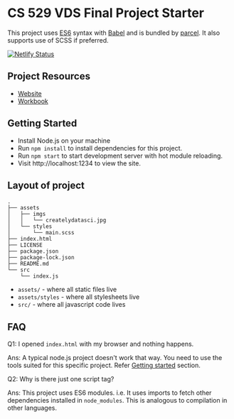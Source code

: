 # CS 529 VDS Final Project Starter

This project uses [ES6](http://es6-features.org/) syntax with [Babel](https://babeljs.io/docs/en/) and is bundled by [parcel](https://parceljs.org/). It also supports use of SCSS if preferred.

[![Netlify Status](https://api.netlify.com/api/v1/badges/2d6015af-a3c3-4a46-9c52-347e3e4b411a/deploy-status)](https://app.netlify.com/sites/cs529-project-nkprince007/deploys)

## Project Resources

- [Website](https://cs529.naveen.cloud)
- [Workbook](https://cs529.naveen.cloud/workbook/)

## Getting Started

- Install Node.js on your machine
- Run `npm install` to install dependencies for this project.
- Run `npm start` to start development server with hot module reloading.
- Visit http://localhost:1234 to view the site.

## Layout of project

```
.
├── assets
│   ├── imgs
│   │   └── createlydatasci.jpg
│   └── styles
│       └── main.scss
├── index.html
├── LICENSE
├── package.json
├── package-lock.json
├── README.md
└── src
    └── index.js
```

- `assets/` - where all static files live
- `assets/styles` - where all stylesheets live
- `src/` - where all javascript code lives

## FAQ

Q1: I opened `index.html` with my browser and nothing happens.

Ans: A typical node.js project doesn't work that way. You need to use the tools suited for this specific project. Refer [Getting started](#getting-started) section.

Q2: Why is there just one script tag?

Ans: This project uses ES6 modules. i.e. It uses imports to fetch other dependencies installed in `node_modules`. This is analogous to compilation in other languages.
